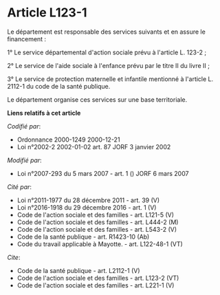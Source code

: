 # Article L123-1

Le département est responsable des services suivants et en assure le financement : 

1° Le service départemental d'action sociale prévu à l'article L. 123-2 ; 

2° Le service de l'aide sociale à l'enfance prévu par le titre II du livre II ; 

3° Le service de protection maternelle et infantile mentionné à l'article L. 2112-1 du code de la santé publique. 

Le département organise ces services sur une base territoriale.

**Liens relatifs à cet article**

_Codifié par_:

  - Ordonnance 2000-1249 2000-12-21
  - Loi n°2002-2 2002-01-02 art. 87 JORF 3 janvier 2002

_Modifié par_:

  - Loi n°2007-293 du 5 mars 2007 - art. 1 () JORF 6 mars 2007

_Cité par_:

  - Loi n°2011-1977 du 28 décembre 2011 - art. 39 (V)
  - Loi n°2016-1918 du 29 décembre 2016 - art. 1 (V)
  - Code de l'action sociale et des familles - art. L121-5 (V)
  - Code de l'action sociale et des familles - art. L444-2 (M)
  - Code de l'action sociale et des familles - art. L543-2 (V)
  - Code de la santé publique - art. R1423-10 (Ab)
  - Code du travail applicable à Mayotte. - art. L122-48-1 (VT)

_Cite_:

  - Code de la santé publique - art. L2112-1 (V)
  - Code de l'action sociale et des familles - art. L123-2 (VT)
  - Code de l'action sociale et des familles - art. L221-1 (V)
